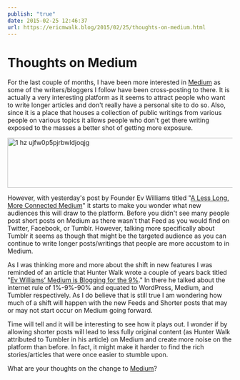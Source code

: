 ```yaml
---
publish: "true"
date: 2015-02-25 12:46:37
url: https://ericmwalk.blog/2015/02/25/thoughts-on-medium.html
---
```


# Thoughts on Medium

For the last couple of months, I have been more interested in <a href="https://medium.com/">Medium</a> as some of the writers/bloggers I follow have been cross-posting to there. It is actually a very interesting platform as it seems to attract people who want to write longer articles and don't really have a personal site to do so. Also, since it is a place that houses a collection of public writings from various people on various topics it allows people who don't get there writing exposed to the masses a better shot of getting more exposure.


<img src="uploads/2022/c9ab5d7bf5.png" alt="1 hz ujfw0p5pjrbwldjoqjg" title="1-hz_ujfw0p5pjrbwldjoqjg.png" border="0" width="598" height="112" />

However, with yesterday's post by Founder Ev Williams titled "<a title="A Less Long, More Connected Medium" href="https://blog.medium.com/a-less-long-more-connected-medium-c345db2d6a56">A Less Long, More Connected Medium</a>" it starts to make you wonder what new audiences this will draw to the platform. Before you didn't see many people post short posts on Medium as there wasn't that Feed as you would find on Twitter, Facebook, or Tumblr. However, talking more specifically about Tumblr it seems as though that might be the targeted audience as you can continue to write longer posts/writings that people are more accustom to in Medium.

As I was thinking more and more about the shift in new features I was reminded of an article that Hunter Walk wrote a couple of years back titled "<a href="http://hunterwalk.com/2013/10/23/ev-williams-medium-is-blogging-for-the-9/">Ev Williams’ Medium is Blogging for the 9%</a>." In there he talked about the internet rule of 1%-9%-90% and equated to WordPress, Medium, and Tumbler respectively. As I do believe that is still true I am wondering how much of a shift will happen with the new Feeds and Shorter posts that may or may not start occur on Medium going forward.

Time will tell and it will be interesting to see how it plays out. I wonder if by allowing shorter posts will lead to less fully original content (as Hunter Walk attributed to Tumbler in his article) on Medium and create more noise on the platform than before. In fact, it might make it harder to find the rich stories/articles that were once easier to stumble upon.

What are your thoughts on the change to <a href="http://medium.com">Medium</a>?
